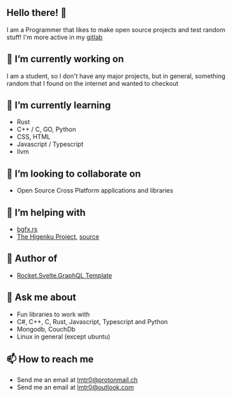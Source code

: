 ## Hello there! 👋
I am a Programmer that likes to make open source projects and test random stuff! I'm more active in my [gitlab](https://gitlab.com/lmtr0)

## 🔭 I’m currently working on
I am a student, so I don't have any major projects, but in general, something random that I found on the internet and wanted to checkout

## 🌱 I’m currently learning 
- Rust
- C++ / C, GO, Python 
- CSS, HTML
- Javascript / Typescript
- llvm

## 👯 I’m looking to collaborate on
- Open Source Cross Platform applications and libraries

## 🤔 I’m helping with
- [bgfx.rs](https://github.com/litch0/bgfx-rs)
- [The Higenku Project](https://higenku.org), [source](https://gitlab.com/higenku)
## 📘 Author of
- [Rocket.Svelte.GraphQL Template](https://github.com/litch0/routify-rocket.rs-template)

## 💬 Ask me about
- Fun libraries to work with
- C#, C++, C, Rust, Javascript, Typescript and Python
- Mongodb, CouchDb
- Linux in general (except ubuntu) 

## 📫 How to reach me
- Send me an email at <lmtr0@protonmail.ch>
- Send me an email at <lmtr0@outlook.com>
